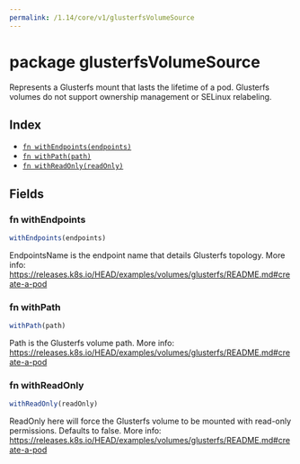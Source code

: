 ```yaml
---
permalink: /1.14/core/v1/glusterfsVolumeSource
---
```


# package glusterfsVolumeSource

Represents a Glusterfs mount that lasts the lifetime of a pod. Glusterfs volumes do not support ownership management or SELinux relabeling.

## Index

* [`fn withEndpoints(endpoints)`](#fn-withendpoints)
* [`fn withPath(path)`](#fn-withpath)
* [`fn withReadOnly(readOnly)`](#fn-withreadonly)

## Fields

### fn withEndpoints

```ts
withEndpoints(endpoints)
```

EndpointsName is the endpoint name that details Glusterfs topology. More info: https://releases.k8s.io/HEAD/examples/volumes/glusterfs/README.md#create-a-pod

### fn withPath

```ts
withPath(path)
```

Path is the Glusterfs volume path. More info: https://releases.k8s.io/HEAD/examples/volumes/glusterfs/README.md#create-a-pod

### fn withReadOnly

```ts
withReadOnly(readOnly)
```

ReadOnly here will force the Glusterfs volume to be mounted with read-only permissions. Defaults to false. More info: https://releases.k8s.io/HEAD/examples/volumes/glusterfs/README.md#create-a-pod